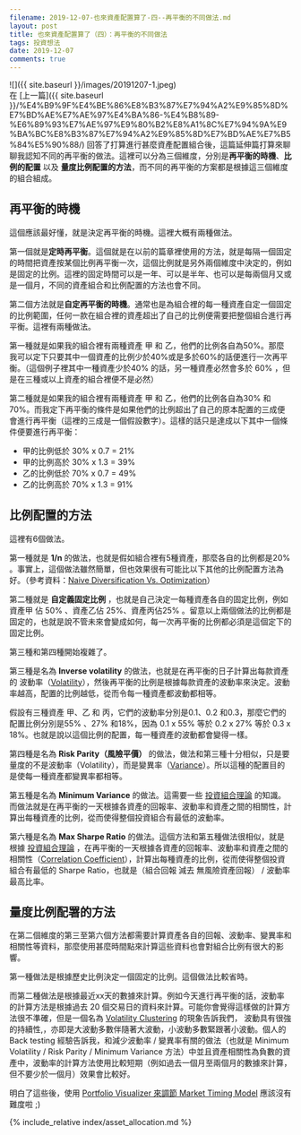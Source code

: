 ```yaml
---
filename: 2019-12-07-也來資產配置算了-四--再平衡的不同做法.md
layout: post
title: 也來資產配置算了（四）：再平衡的不同做法
tags: 投資想法
date: 2019-12-07
comments: true
---
```


![]({{ site.baseurl }}/images/20191207-1.jpeg)  
在 [上一篇]({{ site.baseurl }}/%E4%B9%9F%E4%BE%86%E8%B3%87%E7%94%A2%E9%85%8D%E7%BD%AE%E7%AE%97%E4%BA%86-%E4%B8%89-%E6%89%93%E7%AE%97%E9%80%B2%E8%A1%8C%E7%94%9A%E9%BA%BC%E8%B3%87%E7%94%A2%E9%85%8D%E7%BD%AE%E7%B5%84%E5%90%88/) 回答了打算進行甚麼資產配置組合後，這篇延伸篇打算來聊聊我認知不同的再平衡的做法。這裡可以分為三個維度，分別是**再平衡的時機**、**比例的配置** 以及 **量度比例配置的方法**，而不同的再平衡的方案都是根據這三個維度的組合組成。

## 再平衡的時機

這個應該最好懂，就是決定再平衡的時機。這裡大概有兩種做法。

第一個就是**定時再平衡**。這個就是在以前的篇章裡使用的方法，就是每隔一個固定的時間把資產按某個比例再平衡一次，這個比例就是另外兩個維度中決定的，例如是固定的比例。這裡的固定時間可以是一年、可以是半年、也可以是每兩個月又或是一個月，不同的資產組合和比例配置的方法也會不同。

第二個方法就是**自定再平衡的時機**。通常也是為組合裡的每一種資產自定一個固定的比例範圍，任何一款在組合裡的資產超出了自己的比例便需要把整個組合進行再平衡。這裡有兩種做法。

第一種就是如果我的組合裡有兩種資產 甲 和 乙，他們的比例各自為50%。那麼我可以定下只要其中一個資產的比例少於40%或是多於60%的話便進行一次再平衡。（這個例子裡其中一種資產少於40% 的話，另一種資產必然會多於 60% ，但是在三種或以上資產的組合裡便不是必然）

第二種就是如果我的組合裡有兩種資產 甲 和 乙，他們的比例各自為30% 和70%。而我定下再平衡的條件是如果他們的比例超出了自己的原本配置的三成便會進行再平衡（這裡的三成是一個假設數字）。這樣的話只是達成以下其中一個條件便要進行再平衡：

* 甲的比例低於 30% x 0.7 = 21%
* 甲的比例高於 30% x 1.3 = 39%
* 乙的比例低於 70% x 0.7 = 49%
* 乙的比例高於 70% x 1.3 = 91%

## 比例配置的方法

這裡有6個做法。

第一種就是 **1/n** 的做法，也就是假如組合裡有5種資產，那麼各自的比例都是20% 。事實上，這個做法雖然簡單，但也效果很有可能比以下其他的比例配置方法為好。（參考資料：[Naive Diversification Vs. Optimization](https://www.investopedia.com/articles/stocks/11/naive-diversification-vs-optimization.asp)）

第二種就是 **自定義固定比例** ，也就是自己決定一每種資產各自的固定比例，例如 資產甲 佔 50% 、資產乙佔 25%、資產丙佔25% 。留意以上兩個做法的比例都是固定的，也就是說不管未來會變成如何，每一次再平衡的比例都必須是這個定下的固定比例。

第三種和第四種開始複雜了。

第三種是名為 **Inverse volatility** 的做法，也就是在再平衡的日子計算出每款資產的 波動率（[Volatility](https://en.m.wikipedia.org/wiki/Volatility_(finance))），然後再平衡的比例是根據每款資產的波動率來決定。波動率越高，配置的比例越低，從而令每一種資產都波動都相等。

假設有三種資產 甲、乙 和 丙，它們的波動率分別是0.1、0.2 和0.3，那麼它們的配置比例分別是55% 、27% 和18%，因為 0.1 x 55% 等於 0.2 x 27% 等於 0.3 x 18%。也就是說以這個比例的配置，每一種資產的波動都會變得一樣。

第四種是名為 **Risk Parity（風險平價）** 的做法，做法和第三種十分相似，只是要量度的不是波動率（Volatility），而是變異率（[Variance](https://en.m.wikipedia.org/wiki/Variance)）。所以這種的配置目的是使每一種資產都變異率都相等。

第五種是名為 **Minimum Variance** 的做法。這需要一些 [投資組合理論](https://www.investopedia.com/terms/m/modernportfoliotheory.asp) 的知識。而做法就是在再平衡的一天根據各資產的回報率、波動率和資產之間的相關性，計算出每種資產的比例，從而使得整個投資組合有最低的波動率。

第六種是名為 **Max Sharpe Ratio** 的做法。這個方法和第五種做法很相似，就是根據 [投資組合理論](https://www.investopedia.com/terms/m/modernportfoliotheory.asp) ，在再平衡的一天根據各資產的回報率、波動率和資產之間的相關性（[Correlation Coefficient](https://www.statisticshowto.datasciencecentral.com/probability-and-statistics/correlation-coefficient-formula/)），計算出每種資產的比例，從而使得整個投資組合有最低的 Sharpe Ratio，也就是（組合回報 減去 無風險資產回報） / 波動率最高比率。

## 量度比例配署的方法

在第二個維度的第三至第六個方法都需要計算資產各自的回報、波動率、變異率和相關性等資料，那麼使用甚麼時間點來計算這些資料也會對組合比例有很大的影響。

第一種做法是根據歷史比例決定一個固定的比例。這個做法比較省時。

而第二種做法是根據最近xx天的數據來計算。例如今天進行再平衡的話，波動率的計算方法是根據過去 20 個交易日的資料來計算。可能你會覺得這樣做的計算方法很不準確，但是一個名為 [Volatility Clustering](https://en.m.wikipedia.org/wiki/Volatility_clustering) 的現象告訴我們， 波動具有很強的持續性,，亦即是大波動多數伴隨著大波動，小波動多數緊跟著小波動。個人的 Back testing 經驗告訴我，和減少波動率 / 變異率有關的做法（也就是 Minimum Volatility / Risk Parity / Minimum Variance 方法）中並且資產相關性為負數的資產中，波動率的計算方法使用比較短期（例如過去一個月至兩個月的數據來計算，但不要少於一個月）效果會比較好。

明白了這些後，使用 [Portfolio Visualizer 來調節 Market Timing Model](https://www.portfoliovisualizer.com/test-market-timing-model) 應該沒有難度啦 ;)

{% include_relative index/asset_allocation.md %}
